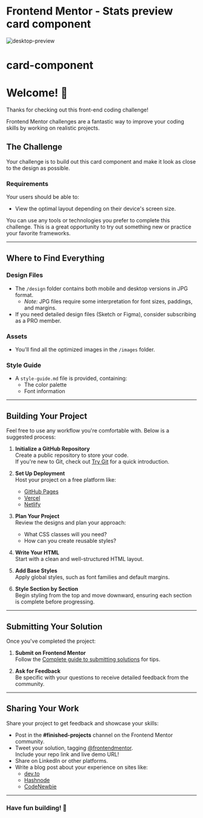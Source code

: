 # Frontend Mentor - Stats preview card component

![desktop-preview](https://github.com/user-attachments/assets/5fc283a5-7d03-4c75-a4bb-6c6ea1f073af)

# card-component
# Welcome! 👋

Thanks for checking out this front-end coding challenge! 

Frontend Mentor challenges are a fantastic way to improve your coding skills by working on realistic projects.

## The Challenge

Your challenge is to build out this card component and make it look as close to the design as possible.

### Requirements

Your users should be able to:
- View the optimal layout depending on their device's screen size.

You can use any tools or technologies you prefer to complete this challenge. This is a great opportunity to try out something new or practice your favorite frameworks.

---

## Where to Find Everything

### Design Files
- The `/design` folder contains both mobile and desktop versions in JPG format. 
  - *Note:* JPG files require some interpretation for font sizes, paddings, and margins.
- If you need detailed design files (Sketch or Figma), consider subscribing as a PRO member.

### Assets
- You'll find all the optimized images in the `/images` folder.

### Style Guide
- A `style-guide.md` file is provided, containing:
  - The color palette
  - Font information

---

## Building Your Project

Feel free to use any workflow you're comfortable with. Below is a suggested process:

1. **Initialize a GitHub Repository**  
   Create a public repository to store your code.  
   If you're new to Git, check out [Try Git](https://try.github.io/) for a quick introduction.

2. **Set Up Deployment**  
   Host your project on a free platform like:
   - [GitHub Pages](https://pages.github.com/)
   - [Vercel](https://vercel.com/)
   - [Netlify](https://www.netlify.com/)

3. **Plan Your Project**  
   Review the designs and plan your approach:
   - What CSS classes will you need?
   - How can you create reusable styles?

4. **Write Your HTML**  
   Start with a clean and well-structured HTML layout.

5. **Add Base Styles**  
   Apply global styles, such as font families and default margins.

6. **Style Section by Section**  
   Begin styling from the top and move downward, ensuring each section is complete before progressing.

---

## Submitting Your Solution

Once you've completed the project:

1. **Submit on Frontend Mentor**  
   Follow the [Complete guide to submitting solutions](https://www.frontendmentor.io/solutions) for tips.

2. **Ask for Feedback**  
   Be specific with your questions to receive detailed feedback from the community.

---

## Sharing Your Work

Share your project to get feedback and showcase your skills:
- Post in the **#finished-projects** channel on the Frontend Mentor community.
- Tweet your solution, tagging [@frontendmentor](https://twitter.com/frontendmentor).  
  Include your repo link and live demo URL!
- Share on LinkedIn or other platforms.  
- Write a blog post about your experience on sites like:
  - [dev.to](https://dev.to/)
  - [Hashnode](https://hashnode.com/)
  - [CodeNewbie](https://community.codenewbie.org/)

---

### Have fun building! 🚀
